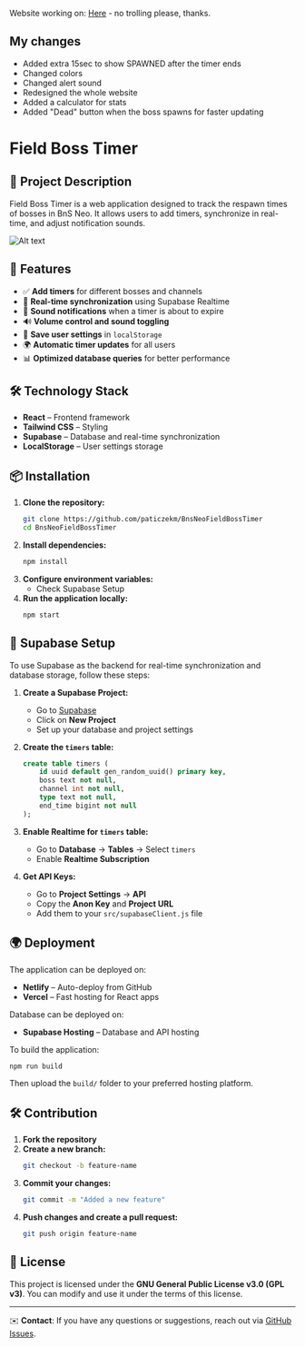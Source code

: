  Website working on: [Here](https://bnsbosstimers.netlify.app/) - no trolling please, thanks.

## My changes
- Added extra 15sec to show SPAWNED after the timer ends
- Changed colors
- Changed alert sound
- Redesigned the whole website
- Added a calculator for stats
- Added "Dead" button when the boss spawns for faster updating

# Field Boss Timer

## 📌 Project Description

Field Boss Timer is a web application designed to track the respawn times of bosses in BnS Neo. It allows users to add timers, synchronize in real-time, and adjust notification sounds.

![Alt text](https://i.imgur.com/ISfd2zA.png)

## 🚀 Features

- ✅ **Add timers** for different bosses and channels
- 🔄 **Real-time synchronization** using Supabase Realtime
- 🎵 **Sound notifications** when a timer is about to expire
- 🔊 **Volume control and sound toggling**
- 📌 **Save user settings** in `localStorage`
- 🌍 **Automatic timer updates** for all users
- 📊 **Optimized database queries** for better performance

## 🛠️ Technology Stack

- **React** – Frontend framework
- **Tailwind CSS** – Styling
- **Supabase** – Database and real-time synchronization
- **LocalStorage** – User settings storage

## 📦 Installation

1. **Clone the repository:**
   ```bash
   git clone https://github.com/paticzekm/BnsNeoFieldBossTimer
   cd BnsNeoFieldBossTimer
   ```
2. **Install dependencies:**
   ```bash
   npm install
   ```
3. **Configure environment variables:**
   - Check Supabase Setup
4. **Run the application locally:**
   ```bash
   npm start
   ```

## 🔧 Supabase Setup

To use Supabase as the backend for real-time synchronization and database storage, follow these steps:

1. **Create a Supabase Project:**

   - Go to [Supabase](https://supabase.com/)
   - Click on **New Project**
   - Set up your database and project settings

2. **Create the `timers` table:**

   ```sql
   create table timers (
       id uuid default gen_random_uuid() primary key,
       boss text not null,
       channel int not null,
       type text not null,
       end_time bigint not null
   );
   ```

3. **Enable Realtime for `timers` table:**

   - Go to **Database** → **Tables** → Select `timers`
   - Enable **Realtime Subscription**


4. **Get API Keys:**
   - Go to **Project Settings** → **API**
   - Copy the **Anon Key** and **Project URL**
   - Add them to your `src/supabaseClient.js` file

## 🌍 Deployment

The application can be deployed on:

- **Netlify** – Auto-deploy from GitHub
- **Vercel** – Fast hosting for React apps

Database can be deployed on:

- **Supabase Hosting** – Database and API hosting

To build the application:

```bash
npm run build
```

Then upload the `build/` folder to your preferred hosting platform.

## 🛠️ Contribution

1. **Fork the repository**
2. **Create a new branch:**
   ```bash
   git checkout -b feature-name
   ```
3. **Commit your changes:**
   ```bash
   git commit -m "Added a new feature"
   ```
4. **Push changes and create a pull request:**
   ```bash
   git push origin feature-name
   ```

## 📜 License

This project is licensed under the **GNU General Public License v3.0 (GPL v3)**. You can modify and use it under the terms of this license.

---

✉️ **Contact**: If you have any questions or suggestions, reach out via [GitHub Issues](https://github.com/paticzekm/BnsNeoFieldBossTimer/issues).
